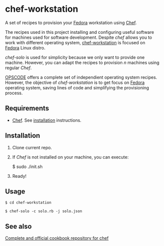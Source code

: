chef-workstation
================

A set of recipes to provision your [Fedora](http://fedoraproject.org) workstation using [Chef](http://www.opscode.com/chef/).

The recipes used in this project installing and configuring useful software for machines used for software development. Despite *chef* allows you to work with different operating system, [chef-workstation](http://github.com/bsnux/chef-workstation) is focused on [Fedora](http://fedoraproject.org) Linux distro.

*chef-solo* is used for simplicity because we only want to provide one machine. However, you can adapt the recipes to provision *n* machines using regular *Chef*.

[OPSCODE](http://www.opscode.com/chef/) offers a complete set of independient operating system recipes. However, the objective of *chef-workstation* is to get focus on [Fedora](http://fedoraproject.org) operating system, saving lines of code and simplifying the provisioning process.

Requirements
------------

* [Chef](http://www.opscode.com/chef/). See [installation](http://wiki.opscode.com/display/chef/Installation) instructions.

Installation
-------------

1. Clone current repo.

2. If *Chef* is not installed on your machine, you can execute:

    $ sudo ./init.sh

3. Ready!

Usage
-----

    $ cd chef-workstation

    $ chef-solo -c solo.rb -j solo.json

See also
---------

[Complete and official cookbook repository for chef](https://github.com/opscode-cookbooks)
